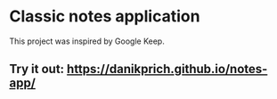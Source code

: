 # Classic notes application 
This project was inspired by Google Keep.
## Try it out: https://danikprich.github.io/notes-app/
